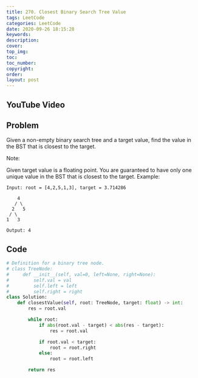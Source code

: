```yaml
---
title: 270. Closest Binary Search Tree Value
tags: LeetCode
categories: LeetCode
date: 2020-09-26 18:15:28
keywords:
description:
cover:
top_img:
toc:
toc_number:
copyright:
order:
layout: post
---
```


## YouTube Video

## Problem

Given a non-empty binary search tree and a target value, find the value in the BST that is closest to the target.

Note:

Given target value is a floating point.
You are guaranteed to have only one unique value in the BST that is closest to the target.
Example:

```
Input: root = [4,2,5,1,3], target = 3.714286

    4
   / \
  2   5
 / \
1   3

Output: 4
```

## Code

```python
# Definition for a binary tree node.
# class TreeNode:
#     def __init__(self, val=0, left=None, right=None):
#         self.val = val
#         self.left = left
#         self.right = right
class Solution:
    def closestValue(self, root: TreeNode, target: float) -> int:
        res = root.val

        while root:
            if abs(root.val - target) < abs(res - target):
                res = root.val

            if root.val < target:
                root = root.right
            else:
                root = root.left

        return res
```
